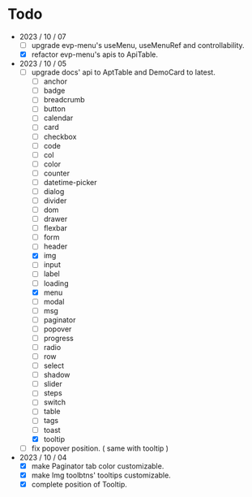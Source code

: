 # Todo

- 2023 / 10 / 07
  - [ ] upgrade evp-menu's useMenu, useMenuRef and controllability.
  - [x] refactor evp-menu's apis to ApiTable.

- 2023 / 10 / 05
  - [ ] upgrade docs' api to AptTable and DemoCard to latest.
    - [ ] anchor
    - [ ] badge
    - [ ] breadcrumb
    - [ ] button
    - [ ] calendar
    - [ ] card
    - [ ] checkbox
    - [ ] code
    - [ ] col
    - [ ] color
    - [ ] counter
    - [ ] datetime-picker
    - [ ] dialog
    - [ ] divider
    - [ ] dom
    - [ ] drawer
    - [ ] flexbar
    - [ ] form
    - [ ] header
    - [x] img
    - [ ] input
    - [ ] label
    - [ ] loading
    - [x] menu
    - [ ] modal
    - [ ] msg
    - [ ] paginator
    - [ ] popover
    - [ ] progress
    - [ ] radio
    - [ ] row
    - [ ] select
    - [ ] shadow
    - [ ] slider
    - [ ] steps
    - [ ] switch
    - [ ] table
    - [ ] tags
    - [ ] toast
    - [x] tooltip
  - [ ] fix popover position. ( same with tooltip )

- 2023 / 10 / 04
  - [x] make Paginator tab color customizable.
  - [x] make Img toolbtns' tooltips customizable.
  - [x] complete position of Tooltip.

